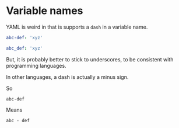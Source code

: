 # Variable names

YAML is weird in that is supports a `dash` in a variable name.

```yaml
abc-def: 'xyz'

abc_def: 'xyz'
```

But, it is probably better to stick to underscores, to be consistent with programming languages. 

In other languages, a dash is actually a minus sign.

So 

```
abc-def
```

Means

```
abc - def
```
